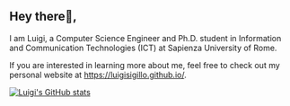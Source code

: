 ## Hey there👋, 
I am Luigi, a Computer Science Engineer and Ph.D. student in Information and Communication Technologies (ICT) at Sapienza University of Rome.

If you are interested in learning more about me, feel free to check out my personal website at https://luigisigillo.github.io/.


[![Luigi's GitHub stats](https://github-readme-stats.vercel.app/api?username=luigisigillo)](https://github.com/anuraghazra/github-readme-stats)
<!--
**LuigiSigillo/luigisigillo** is a ✨ _special_ ✨ repository because its `README.md` (this file) appears on your GitHub profile.

Here are some ideas to get you started:

- 🔭 I’m currently working on ...
- 🌱 I’m currently learning ...
- 👯 I’m looking to collaborate on ...
- 🤔 I’m looking for help with ...
- 💬 Ask me about ...
- 📫 How to reach me: ...
- 😄 Pronouns: ...
- ⚡ Fun fact: ...
-->
